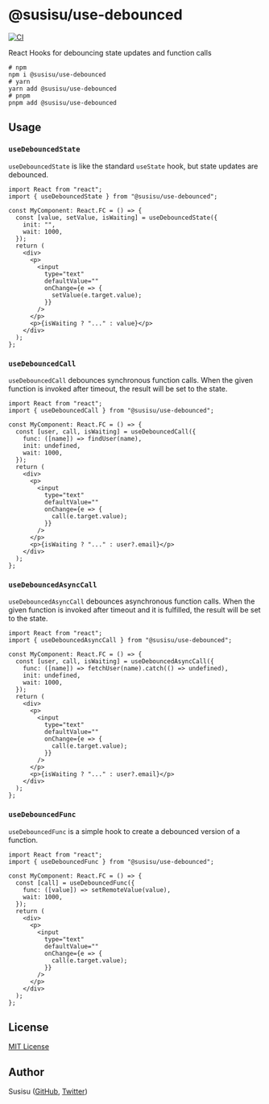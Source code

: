 # @susisu/use-debounced

[![CI](https://github.com/susisu/use-debounced/workflows/CI/badge.svg)](https://github.com/susisu/use-debounced/actions?query=workflow%3ACI)

React Hooks for debouncing state updates and function calls

``` shell
# npm
npm i @susisu/use-debounced
# yarn
yarn add @susisu/use-debounced
# pnpm
pnpm add @susisu/use-debounced
```

## Usage

### `useDebouncedState`

`useDebouncedState` is like the standard `useState` hook, but state updates are debounced.

``` tsx
import React from "react";
import { useDebouncedState } from "@susisu/use-debounced";

const MyComponent: React.FC = () => {
  const [value, setValue, isWaiting] = useDebouncedState({
    init: "",
    wait: 1000,
  });
  return (
    <div>
      <p>
        <input
          type="text"
          defaultValue=""
          onChange={e => {
            setValue(e.target.value);
          }}
        />
      </p>
      <p>{isWaiting ? "..." : value}</p>
    </div>
  );
};
```

### `useDebouncedCall`

`useDebouncedCall` debounces synchronous function calls. When the given function is invoked after timeout, the result will be set to the state.

``` tsx
import React from "react";
import { useDebouncedCall } from "@susisu/use-debounced";

const MyComponent: React.FC = () => {
  const [user, call, isWaiting] = useDebouncedCall({
    func: ([name]) => findUser(name),
    init: undefined,
    wait: 1000,
  });
  return (
    <div>
      <p>
        <input
          type="text"
          defaultValue=""
          onChange={e => {
            call(e.target.value);
          }}
        />
      </p>
      <p>{isWaiting ? "..." : user?.email}</p>
    </div>
  );
};
```

### `useDebouncedAsyncCall`

`useDebouncedAsyncCall` debounces asynchronous function calls. When the given function is invoked after timeout and it is fulfilled, the result will be set to the state.

``` tsx
import React from "react";
import { useDebouncedAsyncCall } from "@susisu/use-debounced";

const MyComponent: React.FC = () => {
  const [user, call, isWaiting] = useDebouncedAsyncCall({
    func: ([name]) => fetchUser(name).catch(() => undefined),
    init: undefined,
    wait: 1000,
  });
  return (
    <div>
      <p>
        <input
          type="text"
          defaultValue=""
          onChange={e => {
            call(e.target.value);
          }}
        />
      </p>
      <p>{isWaiting ? "..." : user?.email}</p>
    </div>
  );
};
```

### `useDebouncedFunc`

`useDebouncedFunc` is a simple hook to create a debounced version of a function.

``` tsx
import React from "react";
import { useDebouncedFunc } from "@susisu/use-debounced";

const MyComponent: React.FC = () => {
  const [call] = useDebouncedFunc({
    func: ([value]) => setRemoteValue(value),
    wait: 1000,
  });
  return (
    <div>
      <p>
        <input
          type="text"
          defaultValue=""
          onChange={e => {
            call(e.target.value);
          }}
        />
      </p>
    </div>
  );
};
```

## License

[MIT License](http://opensource.org/licenses/mit-license.php)

## Author

Susisu ([GitHub](https://github.com/susisu), [Twitter](https://twitter.com/susisu2413))
